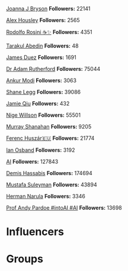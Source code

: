 
[Joanna J Bryson](https://twitter.com/j2bryson)
**Followers:** 22141


[Alex Housley](https://twitter.com/ahousley)
**Followers:** 2565


[Rodolfo Rosini ☕️✨](https://twitter.com/rodolfor)
**Followers:** 4351


[Tarakul Abedin](https://twitter.com/tarakul)
**Followers:** 48


[James Duez](https://twitter.com/jamesduez)
**Followers:** 1691


[Dr Adam Rutherford](https://twitter.com/AdamRutherford)
**Followers:** 75044


[Ankur Modi](https://twitter.com/ankurmodi)
**Followers:** 3063


[Shane Legg](https://twitter.com/ShaneLegg)
**Followers:** 39086


[Jamie Qiu](https://twitter.com/jamieqiu)
**Followers:** 432


[Nige Willson](https://twitter.com/nigewillson)
**Followers:** 55501


[Murray Shanahan](https://twitter.com/mpshanahan)
**Followers:** 9205


[Ferenc Huszár🇪🇺](https://twitter.com/fhuszar)
**Followers:** 21774


[Ian Osband](https://twitter.com/IanOsband)
**Followers:** 3192


[AI](https://twitter.com/DeepLearn007)
**Followers:** 127843


[Demis Hassabis](https://twitter.com/demishassabis)
**Followers:** 174694


[Mustafa Suleyman](https://twitter.com/mustafasuleymn)
**Followers:** 43894


[Herman Narula](https://twitter.com/HermanNarula)
**Followers:** 3346


[Prof Andy Pardoe #intoAI #AI](https://twitter.com/Pardoe_AI)
**Followers:** 13698

<!-- TITLE: Communities -->
<!-- SUBTITLE: A quick summary of Communities -->

# Influencers
<div class=influencers>


</div>

# Groups
<div class=groups>


</div>

